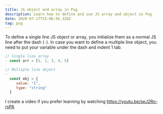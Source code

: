 ```yaml
---
title: JS object and array in Pug
description: Learn how to define and use JS array and object in Pug
date: 2020-07-17T15:06:56.328Z
tag: pug
---
```

To define a single line JS object or array, you initialize them as a normal JS line after the dash (`-`). In case you want to define a multiple line object, you need to put your variable under the dash and indent 1 tab.

```javascript
// Single line array
- const arr = [1, 2, 3, 4, 5]

// Multiple line object
-
  const obj = {
     value: "1",
     type: "string"
  }
```

I create a video if you prefer learning by watching <https://youtu.be/seJ2Ro-rsPA>